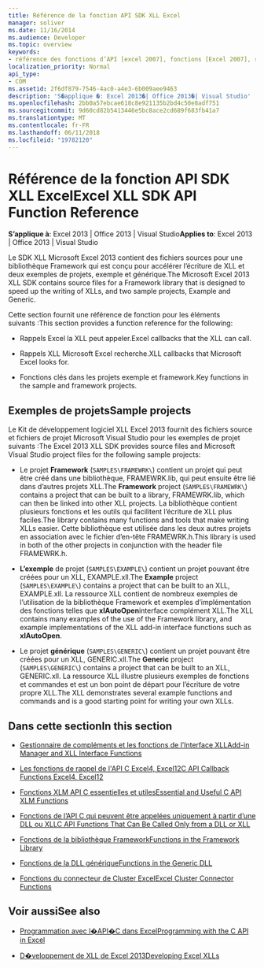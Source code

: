 ```yaml
---
title: Référence de la fonction API SDK XLL Excel
manager: soliver
ms.date: 11/16/2014
ms.audience: Developer
ms.topic: overview
keywords:
- référence des fonctions d’API [excel 2007], fonctions [Excel 2007], référence [Excel 2007], du Kit de développement logiciel Excel 2007 XLL, référence
localization_priority: Normal
api_type:
- COM
ms.assetid: 2f6df879-7546-4ac0-a4e3-6b009aee9463
description: 'S�applique �: Excel 2013�| Office 2013�| Visual Studio'
ms.openlocfilehash: 2bb0a57ebcae618c8e921135b2bd4c50e8adf751
ms.sourcegitcommit: 9d60cd82b5413446e5bc8ace2cd689f683fb41a7
ms.translationtype: MT
ms.contentlocale: fr-FR
ms.lasthandoff: 06/11/2018
ms.locfileid: "19782120"
---
```

# <a name="excel-xll-sdk-api-function-reference"></a><span data-ttu-id="545a9-104">Référence de la fonction API SDK XLL Excel</span><span class="sxs-lookup"><span data-stu-id="545a9-104">Excel XLL SDK API Function Reference</span></span>

<span data-ttu-id="545a9-105">**S’applique à**: Excel 2013 | Office 2013 | Visual Studio</span><span class="sxs-lookup"><span data-stu-id="545a9-105">**Applies to**: Excel 2013 | Office 2013 | Visual Studio</span></span> 
  
<span data-ttu-id="545a9-106">Le SDK XLL Microsoft Excel 2013 contient des fichiers sources pour une bibliothèque Framework qui est conçu pour accélérer l’écriture de XLL et deux exemples de projets, exemple et générique.</span><span class="sxs-lookup"><span data-stu-id="545a9-106">The Microsoft Excel 2013 XLL SDK contains source files for a Framework library that is designed to speed up the writing of XLLs, and two sample projects, Example and Generic.</span></span> 
  
<span data-ttu-id="545a9-107">Cette section fournit une référence de fonction pour les éléments suivants :</span><span class="sxs-lookup"><span data-stu-id="545a9-107">This section provides a function reference for the following:</span></span>
  
- <span data-ttu-id="545a9-108">Rappels Excel la XLL peut appeler.</span><span class="sxs-lookup"><span data-stu-id="545a9-108">Excel callbacks that the XLL can call.</span></span>
    
- <span data-ttu-id="545a9-109">Rappels XLL Microsoft Excel recherche.</span><span class="sxs-lookup"><span data-stu-id="545a9-109">XLL callbacks that Microsoft Excel looks for.</span></span>
    
- <span data-ttu-id="545a9-110">Fonctions clés dans les projets exemple et framework.</span><span class="sxs-lookup"><span data-stu-id="545a9-110">Key functions in the sample and framework projects.</span></span>
    
## <a name="sample-projects"></a><span data-ttu-id="545a9-111">Exemples de projets</span><span class="sxs-lookup"><span data-stu-id="545a9-111">Sample projects</span></span>

<span data-ttu-id="545a9-112">Le Kit de développement logiciel XLL Excel 2013 fournit des fichiers source et fichiers de projet Microsoft Visual Studio pour les exemples de projet suivants :</span><span class="sxs-lookup"><span data-stu-id="545a9-112">The Excel 2013 XLL SDK provides source files and Microsoft Visual Studio project files for the following sample projects:</span></span>
  
- <span data-ttu-id="545a9-113">Le projet **Framework** (`SAMPLES\FRAMEWRK\`) contient un projet qui peut être créé dans une bibliothèque, FRAMEWRK.lib, qui peut ensuite être lié dans d’autres projets XLL.</span><span class="sxs-lookup"><span data-stu-id="545a9-113">The **Framework** project (`SAMPLES\FRAMEWRK\`) contains a project that can be built to a library, FRAMEWRK.lib, which can then be linked into other XLL projects.</span></span> <span data-ttu-id="545a9-114">La bibliothèque contient plusieurs fonctions et les outils qui facilitent l’écriture de XLL plus faciles.</span><span class="sxs-lookup"><span data-stu-id="545a9-114">The library contains many functions and tools that make writing XLLs easier.</span></span> <span data-ttu-id="545a9-115">Cette bibliothèque est utilisée dans les deux autres projets en association avec le fichier d’en-tête FRAMEWRK.h.</span><span class="sxs-lookup"><span data-stu-id="545a9-115">This library is used in both of the other projects in conjunction with the header file FRAMEWRK.h.</span></span>
    
- <span data-ttu-id="545a9-116">**L’exemple** de projet (`SAMPLES\EXAMPLE\`) contient un projet pouvant être créées pour un XLL, EXAMPLE.xll.</span><span class="sxs-lookup"><span data-stu-id="545a9-116">The **Example** project (`SAMPLES\EXAMPLE\`) contains a project that can be built to an XLL, EXAMPLE.xll.</span></span> <span data-ttu-id="545a9-117">La ressource XLL contient de nombreux exemples de l’utilisation de la bibliothèque Framework et exemples d’implémentation des fonctions telles que **xlAutoOpen**interface complément XLL.</span><span class="sxs-lookup"><span data-stu-id="545a9-117">The XLL contains many examples of the use of the Framework library, and example implementations of the XLL add-in interface functions such as **xlAutoOpen**.</span></span>
    
- <span data-ttu-id="545a9-118">Le projet **générique** (`SAMPLES\GENERIC\`) contient un projet pouvant être créées pour un XLL, GENERIC.xll.</span><span class="sxs-lookup"><span data-stu-id="545a9-118">The **Generic** project (`SAMPLES\GENERIC\`) contains a project that can be built to an XLL, GENERIC.xll.</span></span> <span data-ttu-id="545a9-119">La ressource XLL illustre plusieurs exemples de fonctions et commandes et est un bon point de départ pour l’écriture de votre propre XLL.</span><span class="sxs-lookup"><span data-stu-id="545a9-119">The XLL demonstrates several example functions and commands and is a good starting point for writing your own XLLs.</span></span>
    
## <a name="in-this-section"></a><span data-ttu-id="545a9-120">Dans cette section</span><span class="sxs-lookup"><span data-stu-id="545a9-120">In this section</span></span>

- [<span data-ttu-id="545a9-121">Gestionnaire de compléments et les fonctions de l’Interface XLL</span><span class="sxs-lookup"><span data-stu-id="545a9-121">Add-in Manager and XLL Interface Functions</span></span>](add-in-manager-and-xll-interface-functions.md)
  
- [<span data-ttu-id="545a9-122">Les fonctions de rappel de l'API C Excel4, Excel12</span><span class="sxs-lookup"><span data-stu-id="545a9-122">C API Callback Functions Excel4, Excel12</span></span>](c-api-callback-functions-excel4-excel12.md)
  
- [<span data-ttu-id="545a9-123">Fonctions XLM API C essentielles et utiles</span><span class="sxs-lookup"><span data-stu-id="545a9-123">Essential and Useful C API XLM Functions</span></span>](essential-and-useful-c-api-xlm-functions.md)
  
- [<span data-ttu-id="545a9-124">Fonctions de l’API C qui peuvent être appelées uniquement à partir d’une DLL ou XLL</span><span class="sxs-lookup"><span data-stu-id="545a9-124">C API Functions That Can Be Called Only from a DLL or XLL</span></span>](c-api-functions-that-can-be-called-only-from-a-dll-or-xll.md)
  
- [<span data-ttu-id="545a9-125">Fonctions de la bibliothèque Framework</span><span class="sxs-lookup"><span data-stu-id="545a9-125">Functions in the Framework Library</span></span>](functions-in-the-framework-library.md)
  
- [<span data-ttu-id="545a9-126">Fonctions de la DLL générique</span><span class="sxs-lookup"><span data-stu-id="545a9-126">Functions in the Generic DLL</span></span>](functions-in-the-generic-dll.md)
  
- [<span data-ttu-id="545a9-127">Fonctions du connecteur de Cluster Excel</span><span class="sxs-lookup"><span data-stu-id="545a9-127">Excel Cluster Connector Functions</span></span>](excel-cluster-connector-functions.md)
  
## <a name="see-also"></a><span data-ttu-id="545a9-128">Voir aussi</span><span class="sxs-lookup"><span data-stu-id="545a9-128">See also</span></span>

- [<span data-ttu-id="545a9-129">Programmation avec l�API�C dans Excel</span><span class="sxs-lookup"><span data-stu-id="545a9-129">Programming with the C API in Excel</span></span>](programming-with-the-c-api-in-excel.md)
  
- [<span data-ttu-id="545a9-130">D�veloppement de XLL de Excel 2013</span><span class="sxs-lookup"><span data-stu-id="545a9-130">Developing Excel XLLs</span></span>](developing-excel-xlls.md)

